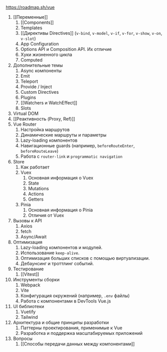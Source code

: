 https://roadmap.sh/vue

1) [[Переменные]]
	1) [[Components]]
	2) Templates
	3) [[Директивы Directives]] (`v-bind`, `v-model`, `v-if`, `v-for`, `v-show`, `v-on`, `v-slot`)
	4) App Configuration
	5) Options API и Composition API. Их отличие
	6) Хуки жизненного цикла
	7) Computed
2) Дополнительные темы
	1) Async компоненты
	2) Emit
	3) Teleport
	4) Provide / Inject
	5) Custom Directives
	6) Plugins
	7) [[Watchers и WatchEffect]]
	8) Slots
3) Virtual DOM
4) [[Реактивность (Proxy, Ref)]]
5) Vue Router
	1) Настройка маршрутов
	2) Динамические маршруты и параметры
	3) Lazy-loading компонентов
	4) Навигационные guards (например, `beforeRouteEnter`, `beforeRouteLeave`)
	5) Работа с `router-link` и `programmatic navigation`
6) Store
	1) Как работает 
	2) Vuex
		1)  Основная информация о Vuex
		2) State 
		3) Mutations
		4) Actions
		5) Getters
	4) Pinia
		1) Основная информация о Pinia
		2) Отличия от Vuex
7) Вызовы к API
	1) Axios
	2) fetch
	3) Async/Await
8) Оптимизация
	1) Lazy-loading компонентов и модулей.
	2) Использование `keep-alive`.
	3) Оптимизация больших списков с помощью виртуализации.
	4) Дебаунсинг и троттлинг событий.
9) Тестирование
	1) [[Vitest]]
10) Инструменты сборки
	1) Webpack
	2) Vite
	3) Конфигурация окружений (например, `.env` файлы)
	4) Работа с компонентами в DevTools Vue.js
11) UI библиотеки
	1) Vuetify
	2) Tailwind
12) Архитектура и общие принципы разработки
	1) Паттерны проектирования, применимые к Vue
	2) Разработка и поддержка масштабируемых приложений
13) Вопросы
	1) [[Способы передачи данных между компонентами]] 